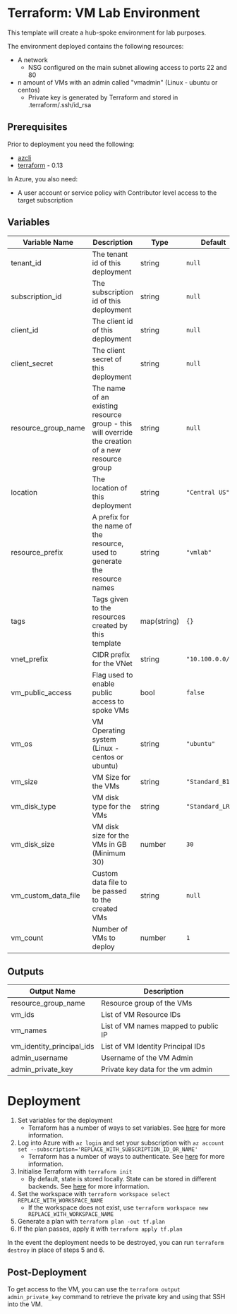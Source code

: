 # Terraform: VM Lab Environment

This template will create a hub-spoke environment for lab purposes.

The environment deployed contains the following resources:
- A network
    - NSG configured on the main subnet allowing access to ports 22 and 80
- n amount of VMs with an admin called "vmadmin" (Linux - ubuntu or centos)
    - Private key is generated by Terraform and stored in .terraform/.ssh/id_rsa

## Prerequisites

Prior to deployment you need the following:

- [azcli](https://docs.microsoft.com/en-us/cli/azure/install-azure-cli?view=azure-cli-latest)
- [terraform](https://www.terraform.io/) - 0.13

In Azure, you also need:

- A user account or service policy with Contributor level access to the target subscription

## Variables

|Variable Name|Description|Type|Default|
|-|-|-|-|
|tenant_id|The tenant id of this deployment|string|`null`|
|subscription_id|The subscription id of this deployment|string|`null`|
|client_id|The client id of this deployment|string|`null`|
|client_secret|The client secret of this deployment|string|`null`|
|resource_group_name|The name of an existing resource group - this will override the creation of a new resource group|string|`null`|
|location|The location of this deployment|string|`"Central US"`|
|resource_prefix|A prefix for the name of the resource, used to generate the resource names|string|`"vmlab"`|
|tags|Tags given to the resources created by this template|map(string)|`{}`|
|vnet_prefix|CIDR prefix for the VNet|string|`"10.100.0.0/24"`|
|vm_public_access|Flag used to enable public access to spoke VMs|bool|`false`|
|vm_os|VM Operating system (Linux - centos or ubuntu)|string|`"ubuntu"`|
|vm_size|VM Size for the VMs|string|`"Standard_B1s"`|
|vm_disk_type|VM disk type for the VMs|string|`"Standard_LRS"`|
|vm_disk_size|VM disk size for the VMs in GB (Minimum 30)|number|`30`|
|vm_custom_data_file|Custom data file to be passed to the created VMs|string|`null`|
|vm_count|Number of VMs to deploy|number|`1`|

## Outputs

|Output Name|Description|
|-|-|
|resource_group_name|Resource group of the VMs|
|vm_ids|List of VM Resource IDs|
|vm_names|List of VM names mapped to public IP|
|vm_identity_principal_ids|List of VM Identity Principal IDs|
|admin_username|Username of the VM Admin|
|admin_private_key|Private key data for the vm admin|

# Deployment

1. Set variables for the deployment
    - Terraform has a number of ways to set variables. See [here](https://www.terraform.io/docs/configuration/variables.html#assigning-values-to-root-module-variables) for more information.
2. Log into Azure with `az login` and set your subscription with `az account set --subscription='REPLACE_WITH_SUBSCRIPTION_ID_OR_NAME'`
    - Terraform has a number of ways to authenticate. See [here](https://www.terraform.io/docs/providers/azurerm/guides/azure_cli.html) for more information.
3. Initialise Terraform with `terraform init`
    - By default, state is stored locally. State can be stored in different backends. See [here](https://www.terraform.io/docs/backends/types/index.html) for more information.
4. Set the workspace with `terraform workspace select REPLACE_WITH_WORKSPACE_NAME`
    - If the workspace does not exist, use `terraform workspace new REPLACE_WITH_WORKSPACE_NAME`
5. Generate a plan with `terraform plan -out tf.plan`
6. If the plan passes, apply it with `terraform apply tf.plan`

In the event the deployment needs to be destroyed, you can run `terraform destroy` in place of steps 5 and 6.

## Post-Deployment

To get access to the VM, you can use the `terraform output admin_private_key` command to retrieve the private key and using that SSH into the VM.
